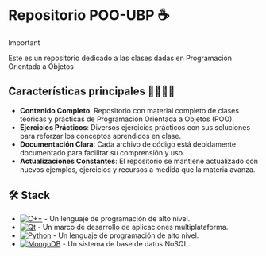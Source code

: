 # Repositorio POO-UBP ☕️
> [!IMPORTANT]
> Este es un repositorio dedicado a las clases dadas en Programación Orientada a Objetos

## Características principales 🙋‍♂️🙋‍♀️

- **Contenido Completo**: Repositorio con material completo de clases teóricas y prácticas de Programación Orientada a Objetos (POO).
- **Ejercicios Prácticos**: Diversos ejercicios prácticos con sus soluciones para reforzar los conceptos aprendidos en clase.
- **Documentación Clara**: Cada archivo de código está debidamente documentado para facilitar su comprensión y uso.
- **Actualizaciones Constantes**: El repositorio se mantiene actualizado con nuevos ejemplos, ejercicios y recursos a medida que la materia avanza.

## 🛠️ Stack

- [![C++][cplusplus-badge]][cplusplus-url] - Un lenguaje de programación de alto nivel.
- [![Qt][qt-badge]][qt-url] - Un marco de desarrollo de aplicaciones multiplataforma.
- [![Python][python-badge]][python-url] - Un lenguaje de programación de alto nivel.
- [![MongoDB][mongodb-badge]][mongodb-url] - Un sistema de base de datos NoSQL.

[qt-url]: https://www.qt.io/
[qt-badge]: https://img.shields.io/badge/Qt-41CD52?style=for-the-badge&logo=Qt&logoColor=white
[cplusplus-url]: https://es.wikipedia.org/wiki/C%2B%2B
[mongodb-url]: https://www.mongodb.com/
[python-url]: https://www.python.org/
[cplusplus-badge]: https://img.shields.io/badge/C++-00599C?style=for-the-badge&logo=c%2B%2B&logoColor=white
[mongodb-badge]: https://img.shields.io/badge/MongoDB-47A248?style=for-the-badge&logo=MongoDB&logoColor=white
[python-badge]: https://img.shields.io/badge/Python-3776AB?style=for-the-badge&logo=Python&logoColor=white
